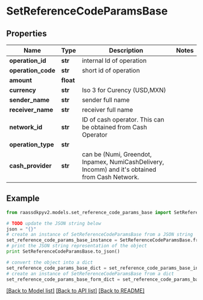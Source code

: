 # SetReferenceCodeParamsBase


## Properties
Name | Type | Description | Notes
------------ | ------------- | ------------- | -------------
**operation_id** | **str** | internal Id of operation | 
**operation_code** | **str** | short id of operation | 
**amount** | **float** |  | 
**currency** | **str** | Iso 3 for Curency (USD,MXN) | 
**sender_name** | **str** | sender full name | 
**receiver_name** | **str** | receiver full name | 
**network_id** | **str** | ID of cash operator. This can be obtained from Cash Operator | 
**operation_type** | **str** |  | 
**cash_provider** | **str** | can be (Numi, Greendot, Inpamex, NumiCashDelivery, Incomm) and it&#39;s obtained from Cash Network. | 

## Example

```python
from raassdkpyv2.models.set_reference_code_params_base import SetReferenceCodeParamsBase

# TODO update the JSON string below
json = "{}"
# create an instance of SetReferenceCodeParamsBase from a JSON string
set_reference_code_params_base_instance = SetReferenceCodeParamsBase.from_json(json)
# print the JSON string representation of the object
print SetReferenceCodeParamsBase.to_json()

# convert the object into a dict
set_reference_code_params_base_dict = set_reference_code_params_base_instance.to_dict()
# create an instance of SetReferenceCodeParamsBase from a dict
set_reference_code_params_base_form_dict = set_reference_code_params_base.from_dict(set_reference_code_params_base_dict)
```
[[Back to Model list]](../README.md#documentation-for-models) [[Back to API list]](../README.md#documentation-for-api-endpoints) [[Back to README]](../README.md)


